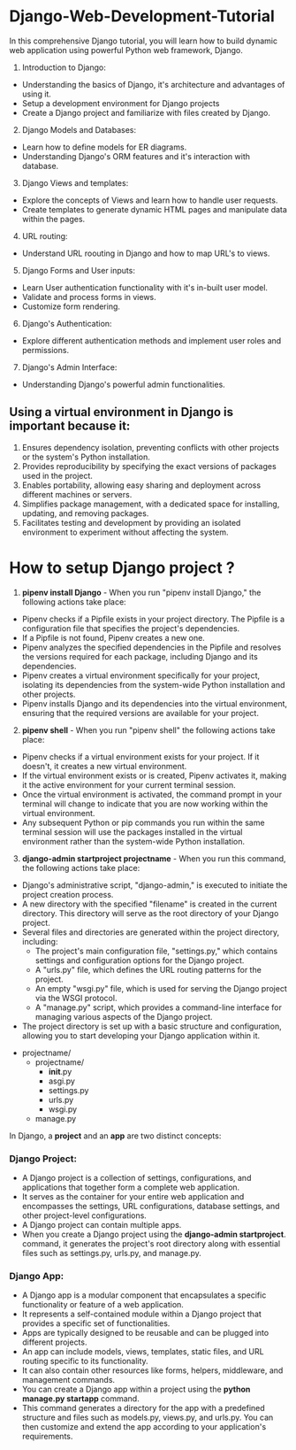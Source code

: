 # Django-Web-Development-Tutorial
In this comprehensive Django tutorial, you will learn how to build dynamic web application using powerful Python web framework, Django.

1. Introduction to Django:
  * Understanding the basics of Django, it's architecture and advantages of using it.
  * Setup a development environment for Django projects
  * Create a Django project and familiarize with files created by Django.
  
2. Django Models and Databases:
  * Learn how to define models for ER diagrams.
  * Understanding Django's ORM features and it's interaction with database.
  
3. Django Views and templates:
  * Explore the concepts of Views and learn how to handle user requests.
  * Create templates to generate dynamic HTML pages and manipulate data within the pages.
  
4. URL routing:
  * Understand URL roouting in Django and how to map URL's to views.
  
5. Django Forms and User inputs:
  * Learn User authentication functionality with it's in-built user model.
  * Validate and process forms in views.
  * Customize form rendering. 
  
6. Django's Authentication:
  * Explore different authentication methods and implement user roles and permissions.

7. Django's Admin Interface:
  * Understanding Django's powerful admin functionalities.
 
## Using a virtual environment in Django is important because it:

1. Ensures dependency isolation, preventing conflicts with other projects or the system's Python installation.
2. Provides reproducibility by specifying the exact versions of packages used in the project.
3. Enables portability, allowing easy sharing and deployment across different machines or servers.
4. Simplifies package management, with a dedicated space for installing, updating, and removing packages.
5. Facilitates testing and development by providing an isolated environment to experiment without affecting the system. 

# How to setup Django project ?
1. <b>pipenv install Django</b> - When you run "pipenv install Django," the following actions take place:
 * Pipenv checks if a Pipfile exists in your project directory. The Pipfile is a configuration file that specifies the project's dependencies.
 * If a Pipfile is not found, Pipenv creates a new one.
 * Pipenv analyzes the specified dependencies in the Pipfile and resolves the versions required for each package, including Django and its dependencies.
 * Pipenv creates a virtual environment specifically for your project, isolating its dependencies from the system-wide Python installation and other projects.
 * Pipenv installs Django and its dependencies into the virtual environment, ensuring that the required versions are available for your project.
2. <b>pipenv shell</b> - When you run "pipenv shell" the following actions take place:
 * Pipenv checks if a virtual environment exists for your project. If it doesn't, it creates a new virtual environment.
 * If the virtual environment exists or is created, Pipenv activates it, making it the active environment for your current terminal session.
 * Once the virtual environment is activated, the command prompt in your terminal will change to indicate that you are now working within the virtual environment.
 * Any subsequent Python or pip commands you run within the same terminal session will use the packages installed in the virtual environment rather than the system-wide Python installation.
3. <b>django-admin startproject projectname</b> - When you run this command, the following actions take place:
 * Django's administrative script, "django-admin," is executed to initiate the project creation process.
 * A new directory with the specified "filename" is created in the current directory. This directory will serve as the root directory of your Django project.
 * Several files and directories are generated within the project directory, including:
     * The project's main configuration file, "settings.py," which contains settings and configuration options for the Django project.
     * A "urls.py" file, which defines the URL routing patterns for the project.
     * An empty "wsgi.py" file, which is used for serving the Django project via the WSGI protocol.
     * A "manage.py" script, which provides a command-line interface for managing various aspects of the Django project.
 * The project directory is set up with a basic structure and configuration, allowing you to start developing your Django application within it.
 
- projectname/
  - projectname/
    - __init__.py
    - asgi.py
    - settings.py
    - urls.py
    - wsgi.py
  - manage.py




In Django, a <b>project</b> and an <b>app</b> are two distinct concepts:

### Django Project:
 * A Django project is a collection of settings, configurations, and applications that together form a complete web application.
 * It serves as the container for your entire web application and encompasses the settings, URL configurations, database settings, and other project-level configurations.
 * A Django project can contain multiple apps.
 * When you create a Django project using the <b>django-admin startproject</b>. command, it generates the project's root directory along with essential files such as settings.py, urls.py, and manage.py.

### Django App:
 * A Django app is a modular component that encapsulates a specific functionality or feature of a web application.
 * It represents a self-contained module within a Django project that provides a specific set of functionalities.
 * Apps are typically designed to be reusable and can be plugged into different projects.
 * An app can include models, views, templates, static files, and URL routing specific to its functionality.
 * It can also contain other resources like forms, helpers, middleware, and management commands.
 * You can create a Django app within a project using the <b>python manage.py startapp</b> command.
 * This command generates a directory for the app with a predefined structure and files such as models.py, views.py, and urls.py. You can then customize and extend the app according to your application's requirements.
 
